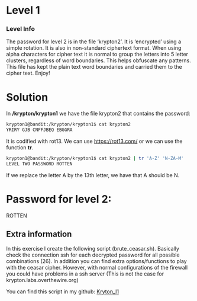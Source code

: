 # Level 1

### Level Info

The password for level 2 is in the file ‘krypton2’. It is ‘encrypted’ using a simple rotation. It is also in non-standard ciphertext format. When using alpha characters for cipher text it is normal to group the letters into 5 letter clusters, regardless of word boundaries. This helps obfuscate any patterns. This file has kept the plain text word boundaries and carried them to the cipher text. Enjoy!

# Solution

In **/krypton/krypton1** we have the file krypton2 that contains the password:
```sh
krypton1@bandit:/krypton/krypton1$ cat krypton2 
YRIRY GJB CNFFJBEQ EBGGRA
```

It is codified with rot13. We can use https://rot13.com/ or we can use the function **tr**.
```sh
krypton1@bandit:/krypton/krypton1$ cat krypton2 | tr 'A-Z' 'N-ZA-M'
LEVEL TWO PASSWORD ROTTEN
```
If we replace the letter A by the 13th letter, we have that A should be N.  

# Password for level 2:

ROTTEN

## Extra information
In this exercise I create the following script (brute_ceasar.sh). Basically check the connection ssh for each decrypted password for all possible combinations (26). In addition you can find extra options/functions to play with the ceasar cipher. However, with normal configurations of the firewall you could have problems in a ssh server (This is not the case for krypton.labs.overthewire.org)

You can find this script in my github: [Kryton_l1](https://github.com/Cristian5tarellas/Scripts/tree/main/Bash)
